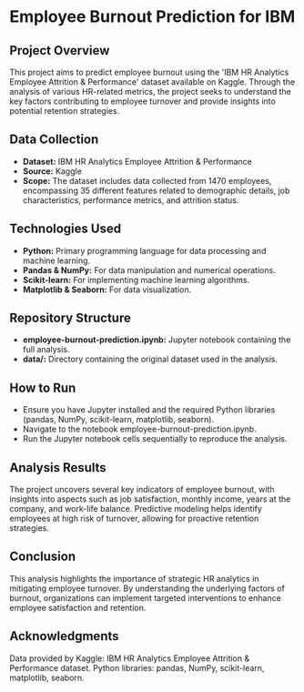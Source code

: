 # Employee Burnout Prediction for IBM

## Project Overview
This project aims to predict employee burnout using the 'IBM HR Analytics Employee Attrition & Performance' dataset available on Kaggle. Through the analysis of various HR-related metrics, the project seeks to understand the key factors contributing to employee turnover and provide insights into potential retention strategies.

## Data Collection
- **Dataset:** IBM HR Analytics Employee Attrition & Performance
- **Source:** Kaggle
- **Scope:** The dataset includes data collected from 1470 employees, encompassing 35 different features related to demographic details, job characteristics, performance metrics, and attrition status.

## Technologies Used
- **Python:** Primary programming language for data processing and machine learning.
- **Pandas & NumPy:** For data manipulation and numerical operations.
- **Scikit-learn:** For implementing machine learning algorithms.
- **Matplotlib & Seaborn:** For data visualization.

## Repository Structure
- **employee-burnout-prediction.ipynb:** Jupyter notebook containing the full analysis.
- **data/:** Directory containing the original dataset used in the analysis.

## How to Run
- Ensure you have Jupyter installed and the required Python libraries (pandas, NumPy, scikit-learn, matplotlib, seaborn).
- Navigate to the notebook employee-burnout-prediction.ipynb.
- Run the Jupyter notebook cells sequentially to reproduce the analysis.

## Analysis Results
The project uncovers several key indicators of employee burnout, with insights into aspects such as job satisfaction, monthly income, years at the company, and work-life balance. Predictive modeling helps identify employees at high risk of turnover, allowing for proactive retention strategies.

## Conclusion
This analysis highlights the importance of strategic HR analytics in mitigating employee turnover. By understanding the underlying factors of burnout, organizations can implement targeted interventions to enhance employee satisfaction and retention.

## Acknowledgments
Data provided by Kaggle: IBM HR Analytics Employee Attrition & Performance dataset.
Python libraries: pandas, NumPy, scikit-learn, matplotlib, seaborn.
